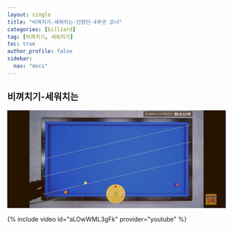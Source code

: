 ```yaml
---
layout: single
title: "비껴치기-세워치는-단장단-4쿠션 코너"
categories: [billiard]
tag: [비껴치기, 세워치기]
toc: true
author_profile: false
sidebar:
  nav: "docs"
---
```


## 비껴치기-세워치는

[![비껴치기-세워치는-방수](/images/%EB%B9%84%EA%BB%B4%EC%B9%98%EA%B8%B0_%EC%84%B8%EC%9B%8C%EC%B9%98%EB%8A%94_%EB%B0%A9%EC%88%98.png)](/images/%EB%B9%84%EA%BB%B4%EC%B9%98%EA%B8%B0_%EC%84%B8%EC%9B%8C%EC%B9%98%EB%8A%94_%EB%B0%A9%EC%88%98.png)

{% include video id="aLOwWML3gFk" provider="youtube" %}

